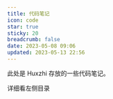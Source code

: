 ```yaml
---
title: 代码笔记
icon: code
star: true
sticky: 20
breadcrumb: false
date: 2023-05-08 09:06
updated: 2023-05-13 22:56
---
```


此处是 Huxzhi 存放的一些代码笔记。

<!-- more -->

详细看左侧目录